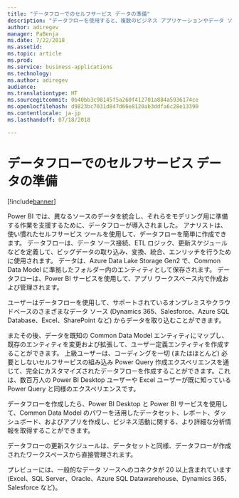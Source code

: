 ```yaml
---
title: "データフローでのセルフサービス データの準備"
description: "データフローを使用すると、複数のビジネス アプリケーションやデータ ソースにまたがったデータからビジネス分析を開発する際の時間、複雑さ、およびコストを削減できます。"
author: adiregev
manager: PaBenja
ms.date: 7/22/2018
ms.assetid: 
ms.topic: article
ms.prod: 
ms.service: business-applications
ms.technology: 
ms.author: adiregev
audience: 
ms.translationtype: HT
ms.sourcegitcommit: 0b40bb3c98145f5a260f412701a884a5936174ce
ms.openlocfilehash: d9823bc7031d847d66e8120ab3ddfa6c28e13390
ms.contentlocale: ja-jp
ms.lasthandoff: 07/18/2018

---
```


# <a name="self-service-data-prep-with-dataflows"></a>データフローでのセルフサービス データの準備 

[!include[banner](../../../includes/banner.md)]

Power BI では、異なるソースのデータを統合し、それらをモデリング用に準備する作業を支援するために、データフローが導入されました。 アナリストは、使い慣れたセルフサービス ツールを使用して、データフローを簡単に作成できます。 データフローは、データ ソース接続、ETL ロジック、更新スケジュールなどを定義して、ビッグデータの取り込み、変換、統合、エンリッチを行うために使用されます。 データは、Azure Data Lake Storage Gen2 で、Common Data Model に準拠したフォルダー内のエンティティとして保存されます。 データフローは、Power BI サービスを使用して、アプリ ワークスペース内で作成および管理されます。   

ユーザーはデータフローを使用して、サポートされているオンプレミスやクラウドベースのさまざまなデータ ソース (Dynamics 365、Salesforce、Azure SQL Database、Excel、SharePoint など) からデータを取り込むことができます。

またその後、データを既知の Common Data Model エンティティにマップし、既存のエンティティを変更および拡張して、ユーザー定義エンティティを作成することができます。 上級ユーザーは、コーディングを一切 (またはほとんど) 必要としないセルフサービスの組み込み Power Query 作成エクスペリエンスを通じて、完全にカスタマイズされたデータフローを作成することができます。これは、数百万人の Power BI Desktop ユーザーや Excel ユーザーが既に知っている Power Query と同様のエクスペリエンスです。  

データフローを作成したら、Power BI Desktop と Power BI サービスを使用して、Common Data Model のパワーを活用したデータセット、レポート、ダッシュボード、およびアプリを作成し、ビジネス活動に関する、より詳細な分析情報を取得することができます。 

データフローの更新スケジュールは、データセットと同様、データフローが作成されたワークスペースから直接管理されます。 

プレビューには、一般的なデータ ソースへのコネクタが 20 以上含まれています (Excel、SQL Server、Oracle、Azure SQL Datawarehouse、Dynamics 365、Salesforce など)。 

